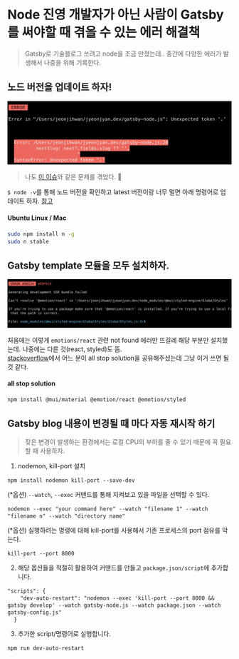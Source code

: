 # Node 진영 개발자가 아닌 사람이 Gatsby를 써야할 때 겪을 수 있는 에러 해결책
> Gatsby로 기술블로그 쓰려고 node을 조금 만졌는데.. 중간에 다양한 에러가 발생해서 나중을 위해 기록한다.

## 노드 버전을 업데이트 하자!

<img src="../../img/node-update-need.png" width="700px">

> 나도 [이 이슈](https://github.com/zoomkoding/zoomkoding-gatsby-blog/issues/16)와 같은 문제를 겪었다. 🥲

`$ node -v`를 통해 노드 버전을 확인하고 latest 버전이랑 너무 멀면 아래 명령어로 업데이트 하자. [참고](https://stackoverflow.com/a/47909570)

#### Ubuntu Linux / Mac

```sh
sudo npm install n -g
sudo n stable
```

## Gatsby template 모듈을 모두 설치하자.

<img src="../../img/webpack-error-module-not-found.png" width="800px">

처음에는 이렇게 `emotions/react` 관련 not found 에러만 뜨길레 해당 부분만 설치했는데. 나중에는 다른 것(react, styled)도 뜸.  
[stackoverflow](https://stackoverflow.com/a/70479813)에서 어느 분이 all stop solution을 공유해주셨는데 그냥 이거 쓰면 될 것 같다.

#### all stop solution
```sh
npm install @mui/material @emotion/react @emotion/styled
```

## Gatsby blog 내용이 변경될 때 마다 자동 재시작 하기
> 잦은 변경이 발생하는 환경에서는 로컬 CPU의 부하를 줄 수 있기 때문에 꼭 필요할 때 사용하자.  

1. nodemon, kill-port 설치
```shell
npm install nodemon kill-port --save-dev
```

(*옵션) `--watch`, `--exec` 커맨드를 통해 지켜보고 있을 파일을 선택할 수 있다.
```shell
nodemon --exec "your command here" --watch "filename 1" --watch "filename n" --watch "directory name"
```

(*옵션) 실행하려는 명령에 대해 kill-port를 사용해서 기존 프로세스의 port 점유를 막는다.
```shell
kill-port --port 8000
```

2. 해당 옵션들을 적절히 활용하여 커맨드를 만들고 `package.json/script`에 추가합니다.
```shell
"scripts": {
    "dev-auto-restart": "nodemon --exec 'kill-port --port 8000 && gatsby develop' --watch gatsby-node.js --watch package.json --watch gatsby-config.js"
  }
```

3. 추가한 script/명령어로 실행합니다.

```shell
npm run dev-auto-restart
```